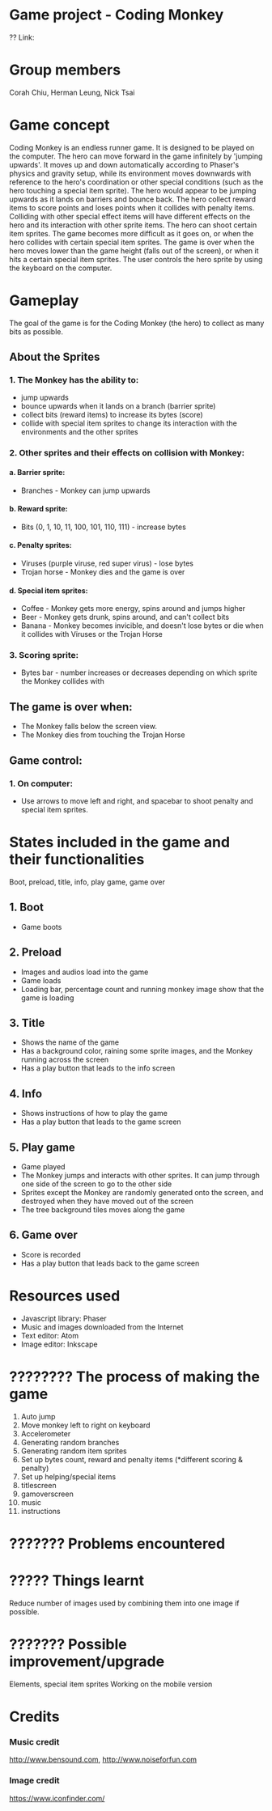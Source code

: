 # Game project - Coding Monkey
?? Link: 

# Group members
Corah Chiu, Herman Leung, Nick Tsai

# Game concept
Coding Monkey is an endless runner game. It is designed to be played on the computer.
The hero can move forward in the game infinitely by 'jumping upwards'. It moves up and down automatically according to Phaser's physics and gravity setup, while its environment moves downwards with reference to the hero's coordination or other special conditions (such as the hero touching a special item sprite). The hero would appear to be jumping upwards as it lands on barriers and bounce back. The hero collect reward items to score points and loses points when it collides with penalty items. Colliding with other special effect items will have different effects on the hero and its interaction with other sprite items. The hero can shoot certain item sprites. The game becomes more difficult as it goes on, or when the hero collides with certain special item sprites. The game is over when the hero moves lower than the game height (falls out of the screen), or when it hits a certain special item sprites. The user controls the hero sprite by using the keyboard on the computer.

# Gameplay
The goal of the game is for the Coding Monkey (the hero) to collect as many bits as possible. 

## About the Sprites
### 1. The Monkey has the ability to:
- jump upwards
- bounce upwards when it lands on a branch (barrier sprite)
- collect bits (reward items) to increase its bytes (score)
- collide with special item sprites to change its interaction with the environments and the other sprites

### 2. Other sprites and their effects on collision with Monkey:
#### a. Barrier sprite:
- Branches \- Monkey can jump upwards
#### b. Reward sprite:
- Bits (0, 1, 10, 11, 100, 101, 110, 111) \- increase bytes
#### c. Penalty sprites:
- Viruses (purple viruse, red super virus) \- lose bytes
- Trojan horse \- Monkey dies and the game is over
#### d. Special item sprites: 
- Coffee \- Monkey gets more energy, spins around and jumps higher
- Beer \- Monkey gets drunk, spins around, and can't collect bits
- Banana \- Monkey becomes invicible, and doesn't lose bytes or die when it collides with Viruses or the Trojan Horse

### 3. Scoring sprite:
- Bytes bar \- number increases or decreases depending on which sprite the Monkey collides with

## The game is over when:
- The Monkey falls below the screen view.
- The Monkey dies from touching the Trojan Horse

## Game control:
### 1. On computer:
- Use arrows to move left and right, and spacebar to shoot penalty and special item sprites.

# States included in the game and their functionalities
Boot, preload, title, info, play game, game over
## 1. Boot
- Game boots
## 2. Preload
- Images and audios load into the game
- Game loads
- Loading bar, percentage count and running monkey image show that the game is loading
## 3. Title
- Shows the name of the game
- Has a background color, raining some sprite images, and the Monkey running across the screen
- Has a play button that leads to the info screen
## 4. Info
- Shows instructions of how to play the game
- Has a play button that leads to the game screen
## 5. Play game
- Game played
- The Monkey jumps and interacts with other sprites. It can jump through one side of the screen to go to the other side
- Sprites except the Monkey are randomly generated onto the screen, and destroyed when they have moved out of the screen
- The tree background tiles moves along the game
## 6. Game over
- Score is recorded
- Has a play button that leads back to the game screen

# Resources used
- Javascript library: Phaser
- Music and images downloaded from the Internet
- Text editor: Atom
- Image editor: Inkscape

# ???????? The process of making the game
1. Auto jump
2. Move monkey left to right on keyboard
3. Accelerometer
4. Generating random branches
5. Generating random item sprites
6. Set up bytes count, reward and penalty items (\*different scoring & penalty)
7. Set up helping/special items
8. titlescreen
9. gamoverscreen
10. music
11. instructions

# ??????? Problems encountered

# ????? Things learnt
Reduce number of images used by combining them into one image if possible.

# ??????? Possible improvement/upgrade
Elements, special item sprites
Working on the mobile version

# Credits
### Music credit
http://www.bensound.com, http://www.noiseforfun.com
### Image credit
https://www.iconfinder.com/
